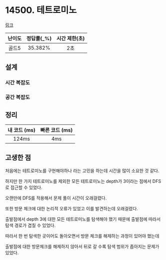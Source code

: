 # 14500. 테트로미노

[링크](https://www.acmicpc.net/problem/14500)

| 난이도 | 정답률(\_%) | 시간 제한(초) |
| :---------: | :---------: | :---------: |
|    골드5     |      35.382%       |       2초        |

## 설계

### 시간 복잡도

### 공간 복잡도

## 정리

| 내 코드 (ms) | 빠른 코드 (ms) |
| :----------: | :------------: |
|        124ms      |     4ms           |

## 고생한 점

처음에는 테트로미노를 구현해야하나 라는 고민을 하는데 시간을 많이 소요한 것 같다. 

하지만 한 가지 테트로미노를 제외한 모든 테트로미노는 depth가 3이라는 점에서 DFS로 접근할 수 있었다.

오랜만에 DFS를 적용해서 문제 풀이 시간이 오래걸렸다.

또한 방문 체크에 대한 논리적 오류가 있었고 이를 발견하는데 오래걸렸다.

출발점에서 depth 3에 대한 모든 테트로미노를 탐색해야 했기 때문에 출발점에 따라서 탐색 경로가 겹칠 수 있었다.

따라서 한 번 탐색한 곳이어도 돌아오면서 방문 체크를 해제하는 과정이 있어야 했는데

출발점에 대한 방문체크를 해제하지 않아서 뒤로 갈 수록 탐색 범위가 좁아지는 문제가 있었다.